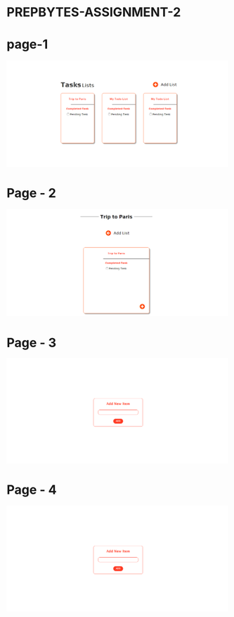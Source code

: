 # PREPBYTES-ASSIGNMENT-2

# page-1
![](https://github.com/Padfoot-dev/PREPBYTES-ASSIGNMENT-2/blob/main/Page-1/Screenshot%20(51).png)

# Page - 2 

![](https://github.com/Padfoot-dev/PREPBYTES-ASSIGNMENT-2/blob/main/Page%20-%202/Screenshot%20(53).png)

# Page - 3

![](https://github.com/Padfoot-dev/PREPBYTES-ASSIGNMENT-2/blob/main/add-item.png)

# Page - 4

![](https://github.com/Padfoot-dev/PREPBYTES-ASSIGNMENT-2/blob/main/add-item.png)
